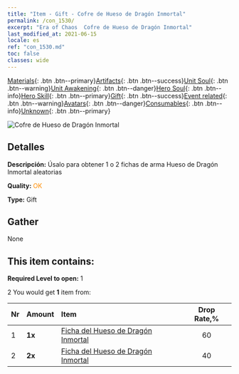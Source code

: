 ```yaml
---
title: "Item - Gift - Cofre de Hueso de Dragón Inmortal"
permalink: /con_1530/
excerpt: "Era of Chaos  Cofre de Hueso de Dragón Inmortal"
last_modified_at: 2021-06-15
locale: es
ref: "con_1530.md"
toc: false
classes: wide
---
```

 [Materials](/ItemsES/){: .btn .btn--primary}[Artifacts](/ItemsES/Artifacts/){: .btn .btn--success}[Unit Soul](/ItemsES/UnitSoul/){: .btn .btn--warning}[Unit Awakening](/ItemsES/UnitAwakening/){: .btn .btn--danger}[Hero Soul](/ItemsES/HeroSoul/){: .btn .btn--info}[Hero Skill](/ItemsES/HeroSkill/){: .btn .btn--primary}[Gift](/ItemsES/Gift/){: .btn .btn--success}[Event related](/ItemsES/Events/){: .btn .btn--warning}[Avatars](/ItemsES/Avatars/){: .btn .btn--danger}[Consumables](/ItemsES/Consumables/){: .btn .btn--info}[Unknown](/ItemsES/Unknown/){: .btn .btn--primary}

 ![Cofre de Hueso de Dragón Inmortal](/images/t/i_907144.png)

## Detalles
 **Descripción:** Úsalo para obtener 1 o 2 fichas de arma Hueso de Dragón Inmortal aleatorias

 **Quality:** <span style="color: #FF8C00">OK</span>

 **Type:** Gift

## Gather

  None

## This item contains:

 **Required Level to open:** 1

 2 You would get **1** item  from:

  | Nr | Amount |     Item    | Drop Rate,% |
  |:---|:-------|:------------|:---------:|
  | 1 |  **1x** | [Ficha del Hueso de Dragón Inmortal](/ItemsES/con_980/) | 60 | 
  | 2 |  **2x** | [Ficha del Hueso de Dragón Inmortal](/ItemsES/con_980/) | 40 | 
